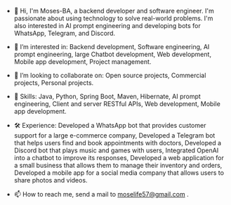 - 👋 Hi, I'm Moses-BA, a backend developer and software engineer. 
      I'm passionate about using technology to solve real-world problems. 
      I'm also interested in AI prompt engineering and developing bots for WhatsApp, Telegram, and Discord.

- 👀 I’m interested in:
      Backend development,
      Software engineering,
      AI prompt engineering,
      large Chatbot development,
      Web development,
      Mobile app development,
      Project management.

- 💞️ I’m looking to collaborate on:
      Open source projects,
      Commercial projects,
      Personal projects.

- 🎯 Skills:
      Java,
      Python,
      Spring Boot,
      Maven,
      Hibernate,
      AI prompt engineering,
      Client and server RESTful APIs,
      Web development,
      Mobile app development.

- 🛠️ Experience:
      Developed a WhatsApp bot that provides customer support for a large e-commerce company,
      Developed a Telegram bot that helps users find and book appointments with doctors,
      Developed a Discord bot that plays music and games with users,
      Integrated OpenAI into a chatbot to improve its responses,
      Developed a web application for a small business that allows them to manage their inventory and orders,
      Developed a mobile app for a social media company that allows users to share photos and videos.

- 📫 How to reach me, send a mail to moselife57@gmail.com .

<!---
Moses-BA/Moses-BA is a ✨ special ✨ repository because its `README.md` (this file) appears on your GitHub profile.
You can click the Preview link to take a look at your changes.
--->
